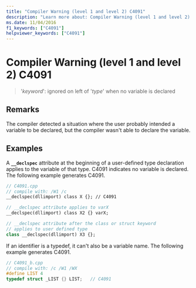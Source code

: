 ```yaml
---
title: "Compiler Warning (level 1 and level 2) C4091"
description: "Learn more about: Compiler Warning (level 1 and level 2) C4091"
ms.date: 11/04/2016
f1_keywords: ["C4091"]
helpviewer_keywords: ["C4091"]
---
```

# Compiler Warning (level 1 and level 2) C4091

> '*keyword*': ignored on left of '*type*' when no variable is declared

## Remarks

The compiler detected a situation where the user probably intended a variable to be declared, but the compiler wasn't able to declare the variable.

## Examples

A **`__declspec`** attribute at the beginning of a user-defined type declaration applies to the variable of that type. C4091 indicates no variable is declared. The following example generates C4091.

```cpp
// C4091.cpp
// compile with: /W1 /c
__declspec(dllimport) class X {}; // C4091

// __declspec attribute applies to varX
__declspec(dllimport) class X2 {} varX;

// __declspec attribute after the class or struct keyword
// applies to user defined type
class __declspec(dllimport) X3 {};
```

If an identifier is a typedef, it can't also be a variable name. The following example generates C4091.

```cpp
// C4091_b.cpp
// compile with: /c /W1 /WX
#define LIST 4
typedef struct _LIST {} LIST;   // C4091
```
